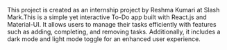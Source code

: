 This project is created as an internship project by Reshma Kumari at Slash Mark.This is a simple yet interactive To-Do app built with React.js and Material-UI. It allows users to manage their tasks efficiently with features such as adding, completing, and removing tasks. Additionally, it includes a dark mode and light mode toggle for an enhanced user experience.
